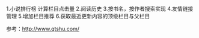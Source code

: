 1.小说排行榜
	计算栏目点击量
2.阅读历史
3.按书名，按作者搜索实现
4.友情链接管理
5.增加栏目推荐
6.获取最近更新内容的顶级栏目与父栏目

参考：http://www.qtshu.com/
